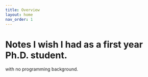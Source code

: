 ```yaml
---
title: Overview
layout: home
nav_order: 1
---
```


# Notes I wish I had as a first year Ph.D. student.

with no programming background.